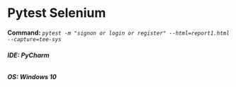 # Pytest Selenium

**Command:** _`pytest -m "signon or login or register" --html=report1.html --capture=tee-sys`_


###### **IDE: PyCharm**

###### **OS: Windows 10**